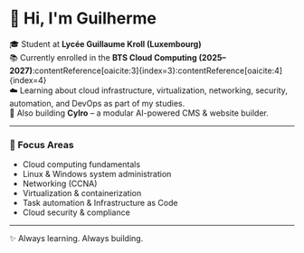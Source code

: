 # 👋 Hi, I'm Guilherme

🎓 Student at **Lycée Guillaume Kroll (Luxembourg)**  
📚 Currently enrolled in the **BTS Cloud Computing (2025–2027)**:contentReference[oaicite:3]{index=3}:contentReference[oaicite:4]{index=4}  
☁️ Learning about cloud infrastructure, virtualization, networking, security, automation, and DevOps as part of my studies.  
🚀 Also building **Cylro** – a modular AI-powered CMS & website builder.  

---

### 🌱 Focus Areas
- Cloud computing fundamentals  
- Linux & Windows system administration  
- Networking (CCNA)  
- Virtualization & containerization  
- Task automation & Infrastructure as Code  
- Cloud security & compliance  

---

✨ Always learning. Always building.  
